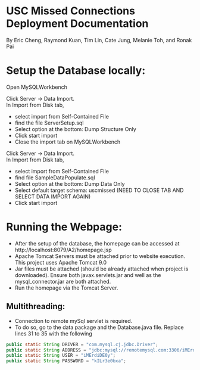 # USC Missed Connections Deployment Documentation
By Eric Cheng, Raymond Kuan, Tim Lin, Cate Jung, Melanie Toh, and Ronak Pai


# Setup the Database locally:

Open MySQLWorkbench

Click Server -> Data Import.   
In Import from Disk tab,  
 - select import from Self-Contained File
 - find the file ServerSetup.sql
 - Select option at the bottom: Dump Structure Only
 - Click start import
 - Close the import tab on MySQLWorkbench

Click Server -> Data Import.   
In Import from Disk tab,  
 - select import from Self-Contained File
 - find file SampleDataPopulate.sql
 - Select option at the bottom: Dump Data Only
 - Select default target schema: uscmissed (NEED TO CLOSE TAB AND SELECT DATA IMPORT AGAIN)
 - Click start import



# Running the Webpage:
- After the setup of the database, the homepage can be accessed at http://localhost:8079/A2/homepage.jsp
- Apache Tomcat Servers must be attached prior to website execution. This project uses Apache Tomcat 9.0 
- Jar files must be attached (should be already attached when project is downloaded). Ensure both javax.servlets.jar and well as the mysql_connector.jar are both attached.
- Run the homepage via the Tomcat Server.


## Multithreading:
- Connection to remote mySql servlet is required.    
- To do so, go to the data package and the Database.java file. Replace lines 31 to 35 with the following
```java
public static String DRIVER = "com.mysql.cj.jdbc.Driver";
public static String ADDRESS = "jdbc:mysql://remotemysql.com:3306/iMErdiDE0y";
public static String USER = "iMErdiDE0y";
public static String PASSWORD = "kILr3e0bxa";
 ```

